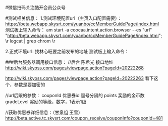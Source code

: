 #微信扫码关注酷开会员公众号

#测试相关信息：
1.测试环境配置url（主页入口配置需要）：
https://beta.webapp.skysrt.com/yuanbo/ccMemberGuidePage/index.html
测试板上输入命令：
am start -a coocaa.intent.action.browser --es "url"  "http://beta.webapp.skysrt.com/yuanbo/ccMemberGuidePage/index.html"; \r logcat | grep chrom \r


2.正式环境url:
找林心旺要之前发布的地址
测试板上输入命令：


###后台服务器调用接口信息：
//后台 陈希光
接口地址
http://wiki.skyoss.com/pages/viewpage.action?pageId=20222268

http://wiki.skyoss.com/pages/viewpage.action?pageId=20222263  看下这个，参数是要加密的

//url后跟的参数：
couponId 优惠券id  逗号分隔的
points  奖励的金币数
gradeLevel  奖励的等级，数字，1表示1级

//获取优惠券详细信息：（甘泉组 王雪）
http://beta.active.tc.skysrt.com/coupon_receive/couponInfo?couponId=481

